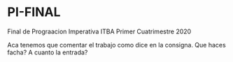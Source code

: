 # PI-FINAL
 Final de Prograacion Imperativa ITBA Primer Cuatrimestre 2020
 
Aca tenemos que comentar el trabajo como dice en la consigna.
Que haces facha? A cuanto la entrada?
